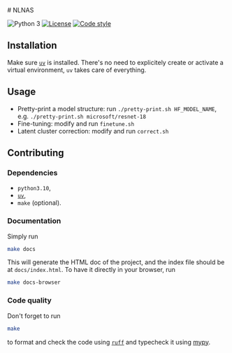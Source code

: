 # NLNAS

![Python 3](https://img.shields.io/badge/python-3-blue?logo=python)
[![License](https://img.shields.io/badge/license-MIT-green)](https://choosealicense.com/licenses/mit/)
[![Code style](https://img.shields.io/badge/style-black-black)](https://pypi.org/project/black)

## Installation

Make sure [`uv`](https://docs.astral.sh/uv/) is installed. There's no need to
explicitely create or activate a virtual environment, `uv` takes care of
everything.

## Usage

- Pretty-print a model structure: run `./pretty-print.sh HF_MODEL_NAME`, e.g. `./pretty-print.sh microsoft/resnet-18`
- Fine-tuning: modify and run `finetune.sh`
- Latent cluster correction: modify and run `correct.sh`

## Contributing

### Dependencies

- `python3.10`,
- [`uv`](https://docs.astral.sh/uv/),
- `make` (optional).

### Documentation

Simply run

```sh
make docs
```

This will generate the HTML doc of the project, and the index file should be at
`docs/index.html`. To have it directly in your browser, run

```sh
make docs-browser
```

### Code quality

Don't forget to run

```sh
make
```

to format and check the code using [`ruff`](https://docs.astral.sh/ruff/) and
typecheck it using [mypy](http://mypy-lang.org/).
